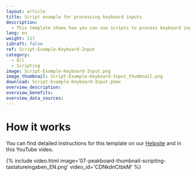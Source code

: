 ```yaml
---
layout: article
title: Script example for processing keyboard inputs
description: 
  - This template shows how you can use scripts to process keyboard input.
lang: en
weight: 117
isDraft: false
ref: Script-Example-Keyboard-Input
category:
  - All
  - Scripting
image: Script-Example-Keyboard-Input.png
image_thumbnail: Script-Example-Keyboard-Input_thumbnail.png
download: Script-Example-Keyboard-Input.pbmx
overview_description:
overview_benefits:
overview_data_sources:
---
```



# How it works
You can find detailed instructions for this template on our [Helpsite](https://help.peakboard.com/scripting/Script%20Templates/en-keyboard-input.html) and in this YouTube video.

{% include video.html image='07-peakboard-thumbnail-scripting-tastatureingaben_EN.png' video_id='CDNkdnCtbkM' %}
